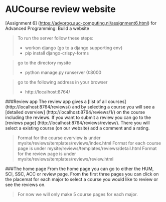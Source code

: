 # AUCourse review website

[Assignment 6] (https://advprog.auc-computing.nl/assignment6.html) for Advanced Programming: Build a website

> To run the server follow these steps:
>   - workon django (go to a django supporting env)
>   - pip install django-crispy-forms

> go to the directory mysite
>   - python manage.py runserver 0:8000

> go to the following address in your browser
>   - http://localhost:8764/


###Review app
The review app gives a [list of all courses] (http://localhost:8764/reviews/) and by selecting a course you will see a [detailed overview] (http://localhost:8764/reviews/1/) on the course including the reviews. If you want to submit a review you can go to the [reviews page] (http://localhost:8764/reviews/review/). There you will select a existing course (on our website) add a comment and a rating.

> Format for the course overview is under mysite/reviews/templates/reviews/index.html
> Format for each course page is under mysite/reviews/templates/reviews/detail.html
> Format for the review page is under mysite/reviews/templates/reviews/review.html

###The home page
From the home page you can go to either the HUM, SCI, SSC, ACC or review page. From the first three pages you can click on the placemat for each major to select a course you would like to review or see the reviews on.

> For now we will only make 5 course pages for each major.
